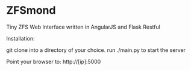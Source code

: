 # ZFSmond
Tiny ZFS Web Interface written in AngularJS and Flask Restful

Installation:

git clone into a directory of your choice.
run ./main.py to start the server

Point your browser to: http://[ip]:5000
